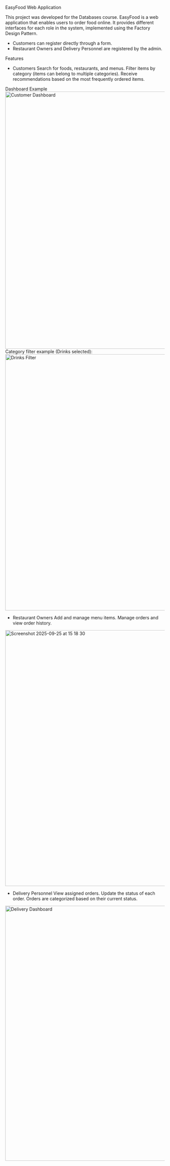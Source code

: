 EasyFood Web Application

This project was developed for the Databases course.
EasyFood is a web application that enables users to order food online. It provides different interfaces for each role in the system, implemented using the Factory Design Pattern.

- Customers can register directly through a form.
- Restaurant Owners and Delivery Personnel are registered by the admin.


Features
- Customers
   Search for foods, restaurants, and menus.
   Filter items by category (items can belong to multiple categories).
   Receive recommendations based on the most frequently ordered items.

Dashboard Example
<img width="1435" height="810" alt="Customer Dashboard" src="https://github.com/user-attachments/assets/d0b1e449-f57d-4c9b-992e-475d24b1a966" />
Category filter example (Drinks selected):
<img width="1436" height="807" alt="Drinks Filter" src="https://github.com/user-attachments/assets/4e41ea29-3016-4958-a850-d6d1413f9870" />


- Restaurant Owners
   Add and manage menu items.
   Manage orders and view order history.

<img width="1434" height="806" alt="Screenshot 2025-09-25 at 15 18 30" src="https://github.com/user-attachments/assets/431cc468-4599-4d08-8866-3dd3fe818b24" />

- Delivery Personnel
   View assigned orders.
   Update the status of each order.
   Orders are categorized based on their current status.

<img width="1432" height="803" alt="Delivery Dashboard" src="https://github.com/user-attachments/assets/a52e8822-eec7-46a3-96aa-186b5ba7f052" />

